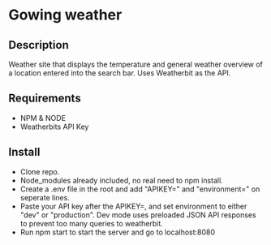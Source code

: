 # Gowing weather

## Description

Weather site that displays the temperature and general weather overview of a location entered into the search bar. Uses Weatherbit as the API.

## Requirements
- NPM & NODE
- Weatherbits API Key

## Install
- Clone repo.
- Node_modules already included, no real need to npm install.
- Create a .env file in the root and add "APIKEY=" and "environment=" on seperate lines.
- Paste your API key after the APIKEY=, and set environment to either "dev" or "production". Dev mode uses preloaded JSON API responses to prevent too many queries to weatherbit.
- Run npm start to start the server and go to localhost:8080
